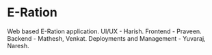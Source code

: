 # E-Ration
Web based E-Ration application.
UI/UX - Harish.
Frontend - Praveen.
Backend - Mathesh, Venkat.
Deployments and Management - Yuvaraj, Naresh.

